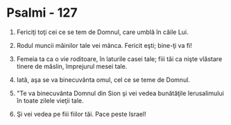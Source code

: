 # Psalmi - 127

1. Fericiţi toţi cei ce se tem de Domnul, care umblă în căile Lui. 

2. Rodul muncii mâinilor tale vei mânca. Fericit eşti; bine-ţi va fi! 

3. Femeia ta ca o vie roditoare, în laturile casei tale; fiii tăi ca nişte vlăstare tinere de măslin, împrejurul mesei tale. 

4. Iată, aşa se va binecuvânta omul, cel ce se teme de Domnul. 

5. "Te va binecuvânta Domnul din Sion şi vei vedea bunătăţile Ierusalimului în toate zilele vieţii tale. 

6. Şi vei vedea pe fiii fiilor tăi. Pace peste Israel! 

